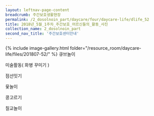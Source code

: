 ```yaml
--- 
layout: leftnav-page-content 
breadcrumb: 주간보호생활현장 
permalink: /2_dosolnoin_part/daycare/four/daycare-life/dlife_52
title: 2018년_5월_1주차_주간보호_어르신들의_활동_사진
collection_name: 2_dosolnoin_part
second_nav_title: '주간보호센터안내' 
---
```

{% include image-gallery.html folder="/resource_room/daycare-life/files/201807-52/" %}
큐브놀이

미술활동( 화병 꾸미기 )

점선잇기

윷놀이

콩고르기

칠교놀이